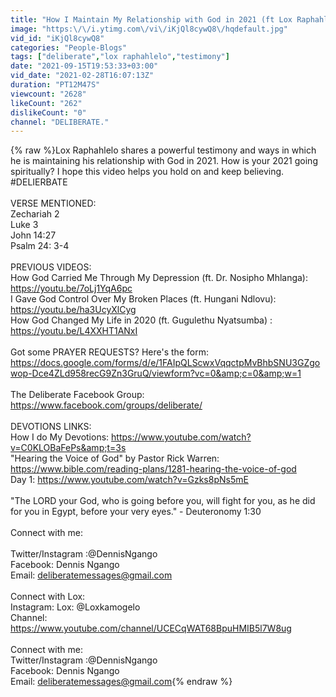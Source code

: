 ```yaml
---
title: "How I Maintain My Relationship with God in 2021 (ft Lox Raphahlelo) | Testimony | #DELIBERATE"
image: "https:\/\/i.ytimg.com\/vi\/iKjQl8cywQ8\/hqdefault.jpg"
vid_id: "iKjQl8cywQ8"
categories: "People-Blogs"
tags: ["deliberate","lox raphahlelo","testimony"]
date: "2021-09-15T19:53:33+03:00"
vid_date: "2021-02-28T16:07:13Z"
duration: "PT12M47S"
viewcount: "2628"
likeCount: "262"
dislikeCount: "0"
channel: "DELIBERATE."
---
```

{% raw %}Lox Raphahlelo shares a powerful testimony and ways in which he is maintaining his relationship with God in 2021. How is your 2021 going spiritually? I hope this video helps you hold on and keep believing. #DELIERBATE<br /><br />VERSE MENTIONED:<br />Zechariah 2<br />Luke 3<br />John 14:27<br />Psalm 24: 3-4<br /><br />PREVIOUS VIDEOS:<br />How God Carried Me Through My Depression (ft. Dr. Nosipho Mhlanga): <a rel="nofollow" target="blank" href="https://youtu.be/7oLj1YqA6pc">https://youtu.be/7oLj1YqA6pc</a><br />I Gave God Control Over My Broken Places (ft. Hungani Ndlovu): <a rel="nofollow" target="blank" href="https://youtu.be/ha3UcyXlCyg">https://youtu.be/ha3UcyXlCyg</a><br />How God Changed My Life in 2020 (ft. Gugulethu Nyatsumba) : <a rel="nofollow" target="blank" href="https://youtu.be/L4XXHT1ANxI">https://youtu.be/L4XXHT1ANxI</a> <br /><br />Got some PRAYER REQUESTS? Here's the form: <a rel="nofollow" target="blank" href="https://docs.google.com/forms/d/e/1FAIpQLScwxVqqctpMvBhbSNU3GZgowop-Dce4ZLd958recG9Zn3GruQ/viewform?vc=0&amp;c=0&amp;w=1">https://docs.google.com/forms/d/e/1FAIpQLScwxVqqctpMvBhbSNU3GZgowop-Dce4ZLd958recG9Zn3GruQ/viewform?vc=0&amp;c=0&amp;w=1</a> <br /><br />The Deliberate Facebook Group: <a rel="nofollow" target="blank" href="https://www.facebook.com/groups/deliberate/">https://www.facebook.com/groups/deliberate/</a><br /><br />DEVOTIONS LINKS:<br />How I do My Devotions: <a rel="nofollow" target="blank" href="https://www.youtube.com/watch?v=C0KLOBaFePs&amp;t=3s">https://www.youtube.com/watch?v=C0KLOBaFePs&amp;t=3s</a><br />&quot;Hearing the Voice of God&quot; by Pastor Rick Warren: <a rel="nofollow" target="blank" href="https://www.bible.com/reading-plans/1281-hearing-the-voice-of-god">https://www.bible.com/reading-plans/1281-hearing-the-voice-of-god</a> <br />Day 1: <a rel="nofollow" target="blank" href="https://www.youtube.com/watch?v=Gzks8pNs5mE">https://www.youtube.com/watch?v=Gzks8pNs5mE</a><br /><br />&quot;The LORD your God, who is going before you, will fight for you, as he did for you in Egypt, before your very eyes.&quot; - Deuteronomy 1:30<br /><br />Connect with me: <br /><br />Twitter/Instagram :@DennisNgango <br />Facebook: Dennis Ngango <br />Email: deliberatemessages@gmail.com<br /><br />Connect with Lox:<br />Instagram: Lox: @Loxkamogelo<br />Channel: <a rel="nofollow" target="blank" href="https://www.youtube.com/channel/UCECqWAT68BpuHMIB5l7W8ug">https://www.youtube.com/channel/UCECqWAT68BpuHMIB5l7W8ug</a><br /><br />Connect with me:<br />Twitter/Instagram :@DennisNgango <br />Facebook: Dennis Ngango <br />Email: deliberatemessages@gmail.com{% endraw %}
